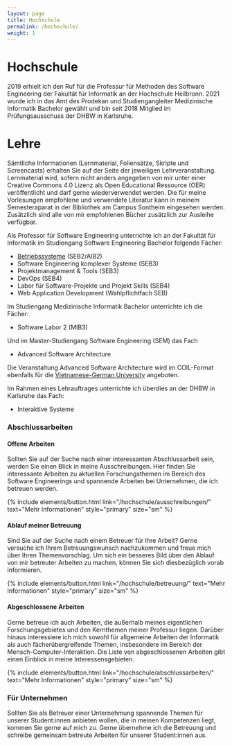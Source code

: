 ```yaml
---
layout: page
title: Hochschule
permalink: /hochschule/
weight: 1
---
```


# Hochschule 

2019 erhielt ich den Ruf für die Professur für Methoden des Software Engineering der Fakultät für Informatik an der Hochschule Heilbronn. 2021 wurde ich in das Amt des Prodekan und Studiengangleiter Medizinische Informatik Bachelor gewählt und bin seit 2018 Mitglied im Prüfungsausschuss der DHBW in Karlsruhe.  

# Lehre

Sämtliche Informationen (Lernmaterial, Foliensätze, Skripte und Screencasts) erhalten Sie auf der Seite der jeweiligen Lehrveranstaltung. Lernmaterial wird, sofern nicht anders angegeben von mir unter einer Creative Commons 4.0 Lizenz als Open Educational Ressource (OER) veröffentlicht und darf gerne wiederverwendet werden. Die für meine Vorlesungen empfohlene und verwendete Literatur kann in meinem Semesteraparat in der Bibliothek am Campus Sontheim eingesehen werden. Zusätzlich sind alle von mir empfohlenen Bücher zusätzlich zur Ausleihe verfügbar. 

Als Professor für Software Engineering unterrichte ich an der Fakultät für Informatik im Studiengang Software Engineering Bachelor folgende Fächer: 

- [Betriebssysteme](https://prof.aheil.de/os) (SEB2/AIB2)
- Software Engineering komplexer Systeme (SEB3)
- Projektmanagement & Tools (SEB3)
- DevOps (SEB4)
- Labor für Software-Projekte und Projekt Skills (SEB4)
- Web Application Development (Wahlpflichtfach SEB)

Im Studiengang Medizinische Informatik Bachelor unterrichte ich die Fächer: 

- Software Labor 2 (MIB3)

Und im Master-Studiengang Software Engineering (SEM) das Fach 

- Advanced Software Architecture

Die Veranstaltung Advanced Software Architecture wird im COIL-Format ebenfalls für die [Vietnamese-German University](https://vgu.edu.vn/) angeboten. 

Im Rahmen eines Lehrauftrages unterrichte ich überdies an der DHBW in Karlsruhe das Fach:

- Interaktive Systeme 

### Abschlussarbeiten 

#### Offene Arbeiten
Sollten Sie auf der Suche nach einer interessanten Abschlussarbeit sein, werden Sie einen Blick in meine Ausschreibungen. Hier finden Sie interessante Arbeiten zu aktuellen Forschungsthemen im Bereich des Software Engineerings und spannende Arbeiten bei Unternehmen, die ich betreuen werden.

{% include elements/button.html link="/hochschule/ausschreibungen/" text="Mehr Informationen" style="primary" size="sm" %}

#### Ablauf meiner Betreuung

Sind Sie auf der Suche nach einem Betreuer für Ihre Arbeit? Gerne versuche ich Ihrem Betreuungswunsch nachzukommen und freue mich über Ihren Themenvorschlag. Um sich ein besseres Bild über den Ablauf von mir betreuter Arbeiten zu machen, können Sie sich diesbezüglich vorab informieren.

{% include elements/button.html link="/hochschule/betreuung/" text="Mehr Informationen" style="primary" size="sm" %}


#### Abgeschlossene Arbeiten

Gerne betreue ich auch Arbeiten, die außerhalb meines eigentlichen Forschungsgebietes und den Kernthemen meiner Professur liegen. Darüber hinaus interessiere ich mich sowohl für allgemeine Arbeiten der Informatik als auch fächerübergreifende Themen, insbesondere im Bereich der Mensch-Computer-Interaktion. Die Liste von abgeschlossenen Arbeiten gibt einen Einblick in meine Interessensgebieten.  

{% include elements/button.html link="/hochschule/abschlussarbeiten/" text="Mehr Informationen" style="primary" size="sm" %}

### Für Unternehmen 

Sollten Sie als Betreuer einer Unternehmung spannende Themen für unserer Student:innen anbieten wollen, die in meinen Kompetenzen liegt, kommen Sie gerne auf mich zu. Gerne übernehme ich die Betreuung und schreibe gemeinsam betreute Arbeiten für unserer Student:innen aus.


